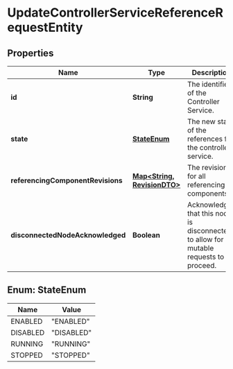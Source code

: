 

# UpdateControllerServiceReferenceRequestEntity

## Properties

Name | Type | Description | Notes
------------ | ------------- | ------------- | -------------
**id** | **String** | The identifier of the Controller Service. |  [optional]
**state** | [**StateEnum**](#StateEnum) | The new state of the references for the controller service. |  [optional]
**referencingComponentRevisions** | [**Map&lt;String, RevisionDTO&gt;**](RevisionDTO.md) | The revisions for all referencing components. |  [optional]
**disconnectedNodeAcknowledged** | **Boolean** | Acknowledges that this node is disconnected to allow for mutable requests to proceed. |  [optional]



## Enum: StateEnum

Name | Value
---- | -----
ENABLED | &quot;ENABLED&quot;
DISABLED | &quot;DISABLED&quot;
RUNNING | &quot;RUNNING&quot;
STOPPED | &quot;STOPPED&quot;




